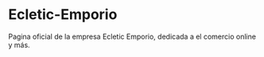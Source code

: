 # Ecletic-Emporio
Pagina oficial de la empresa Ecletic Emporio, dedicada a el comercio online y más.
